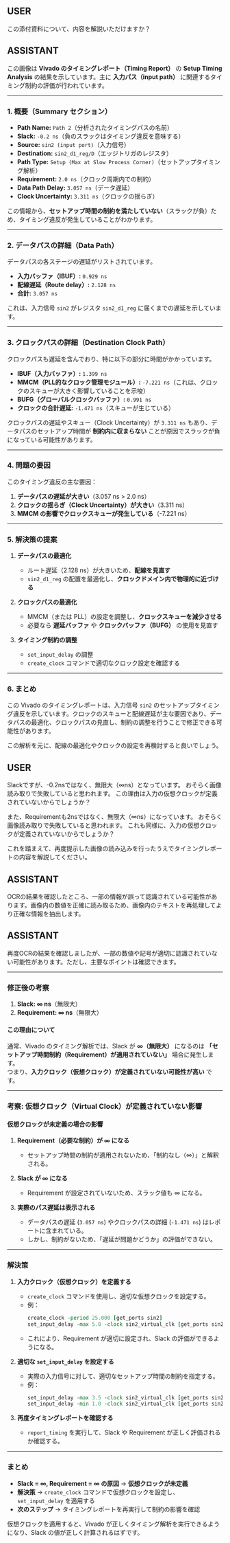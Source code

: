 ## USER
この添付資料について、内容を解説いただけますか？

## ASSISTANT
この画像は **Vivado のタイミングレポート（Timing Report）** の **Setup Timing Analysis** の結果を示しています。主に **入力パス（input path）** に関連するタイミング制約の評価が行われています。

---

### 1. **概要（Summary セクション）**
- **Path Name:** `Path 2`（分析されたタイミングパスの名前）
- **Slack:** `-0.2 ns`（負のスラックはタイミング違反を意味する）
- **Source:** `sin2 (input port)`（入力信号）
- **Destination:** `sin2_d1_reg/D`（エッジトリガのレジスタ）
- **Path Type:** `Setup (Max at Slow Process Corner)`（セットアップタイミング解析）
- **Requirement:** `2.0 ns`（クロック周期内での制約）
- **Data Path Delay:** `3.057 ns`（データ遅延）
- **Clock Uncertainty:** `3.311 ns`（クロックの揺らぎ）

この情報から、**セットアップ時間の制約を満たしていない**（スラックが負）ため、タイミング違反が発生していることがわかります。

---

### 2. **データパスの詳細（Data Path）**
データパスの各ステージの遅延がリストされています。
- **入力バッファ（IBUF）:** `0.929 ns`
- **配線遅延（Route delay）:** `2.128 ns`
- **合計:** `3.057 ns`

これは、入力信号 `sin2` がレジスタ `sin2_d1_reg` に届くまでの遅延を示しています。

---

### 3. **クロックパスの詳細（Destination Clock Path）**
クロックパスも遅延を含んでおり、特に以下の部分に時間がかかっています。
- **IBUF（入力バッファ）:** `1.399 ns`
- **MMCM（PLL的なクロック管理モジュール）:** `-7.221 ns`（これは、クロックのスキューが大きく影響していることを示唆）
- **BUFG（グローバルクロックバッファ）:** `0.991 ns`
- **クロックの合計遅延:** `-1.471 ns`（スキューが生じている）

クロックパスの遅延やスキュー（Clock Uncertainty）が `3.311 ns` もあり、データパスのセットアップ時間が **制約内に収まらない** ことが原因でスラックが負になっている可能性があります。

---

### 4. **問題の要因**
このタイミング違反の主な要因：
1. **データパスの遅延が大きい**（3.057 ns > 2.0 ns）
2. **クロックの揺らぎ（Clock Uncertainty）が大きい**（3.311 ns）
3. **MMCM の影響でクロックスキューが発生している**（-7.221 ns）

---

### 5. **解決策の提案**
1. **データパスの最適化**
   - ルート遅延（2.128 ns）が大きいため、**配線を見直す**
   - `sin2_d1_reg` の配置を最適化し、**クロックドメイン内で物理的に近づける**

2. **クロックパスの最適化**
   - MMCM（または PLL）の設定を調整し、**クロックスキューを減少させる**
   - 必要なら **遅延バッファ** や **クロックバッファ（BUFG）** の使用を見直す

3. **タイミング制約の調整**
   - `set_input_delay` の調整
   - `create_clock` コマンドで適切なクロック設定を確認する

---

### 6. **まとめ**
この Vivado のタイミングレポートは、入力信号 `sin2` のセットアップタイミング違反を示しています。クロックのスキューと配線遅延が主な要因であり、データパスの最適化、クロックパスの見直し、制約の調整を行うことで修正できる可能性があります。

この解析を元に、配線の最適化やクロックの設定を再検討すると良いでしょう。

## USER
Slackですが、-0.2nsではなく、無限大（∞ns）となっています。
おそらく画像読み取りで失敗していると思われます。
この理由は入力の仮想クロックが定義されていないからでしょうか？

また、Requirementも2nsではなく、無限大（∞ns）になっています。
おそらく画像読み取りで失敗していると思われます。
これも同様に、入力の仮想クロックが定義されていないからでしょうか？

これを踏まえて、再度提示した画像の読み込みを行ったうえでタイミングレポートの内容を解説してください。

## ASSISTANT
OCRの結果を確認したところ、一部の情報が誤って認識されている可能性があります。画像内の数値を正確に読み取るため、画像内のテキストを再処理してより正確な情報を抽出します。

## ASSISTANT
再度OCRの結果を確認しましたが、一部の数値や記号が適切に認識されていない可能性があります。ただし、主要なポイントは確認できます。

---

### **修正後の考察**
1. **Slack: ∞ ns**（無限大）
2. **Requirement: ∞ ns**（無限大）

#### **この理由について**
通常、Vivado のタイミング解析では、Slack が **∞（無限大）** になるのは **「セットアップ時間制約（Requirement）が適用されていない」** 場合に発生します。  
つまり、**入力クロック（仮想クロック）が定義されていない可能性が高い** です。

---

### **考察: 仮想クロック（Virtual Clock）が定義されていない影響**
#### **仮想クロックが未定義の場合の影響**
1. **Requirement（必要な制約）が ∞ になる**
   - セットアップ時間の制約が適用されないため、「制約なし（∞）」と解釈される。

2. **Slack が ∞ になる**
   - Requirement が設定されていないため、スラック値も ∞ になる。

3. **実際のパス遅延は表示される**
   - データパスの遅延 (`3.057 ns`) やクロックパスの詳細 (`-1.471 ns`) はレポートに含まれている。
   - しかし、制約がないため、「遅延が問題かどうか」の評価ができない。

---

### **解決策**
1. **入力クロック（仮想クロック）を定義する**
   - `create_clock` コマンドを使用し、適切な仮想クロックを設定する。
   - 例：
     ```tcl
     create_clock -period 25.000 [get_ports sin2]
     set_input_delay -max 5.0 -clock sin2_virtual_clk [get_ports sin2]
     ```
   - これにより、Requirement が適切に設定され、Slack の評価ができるようになる。

2. **適切な `set_input_delay` を設定する**
   - 実際の入力信号に対して、適切なセットアップ時間の制約を指定する。
   - 例：
     ```tcl
     set_input_delay -max 3.5 -clock sin2_virtual_clk [get_ports sin2]
     set_input_delay -min 1.0 -clock sin2_virtual_clk [get_ports sin2]
     ```

3. **再度タイミングレポートを確認する**
   - `report_timing` を実行して、Slack や Requirement が正しく評価されるか確認する。

---

### **まとめ**
- **Slack = ∞, Requirement = ∞ の原因** → **仮想クロックが未定義**
- **解決策** → `create_clock` コマンドで仮想クロックを設定し、`set_input_delay` を適用する
- **次のステップ** → タイミングレポートを再実行して制約の影響を確認

仮想クロックを適用すると、Vivado が正しくタイミング解析を実行できるようになり、Slack の値が正しく計算されるはずです。